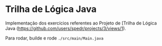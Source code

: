 # Trilha de Lógica Java

Implementação dos exercícios referentes ao Projeto de [Trilha de Lógica Java
(https://github.com/users/spedr/projects/3/views/1).

Para rodar, builde e rode `./src/main/Main.java`